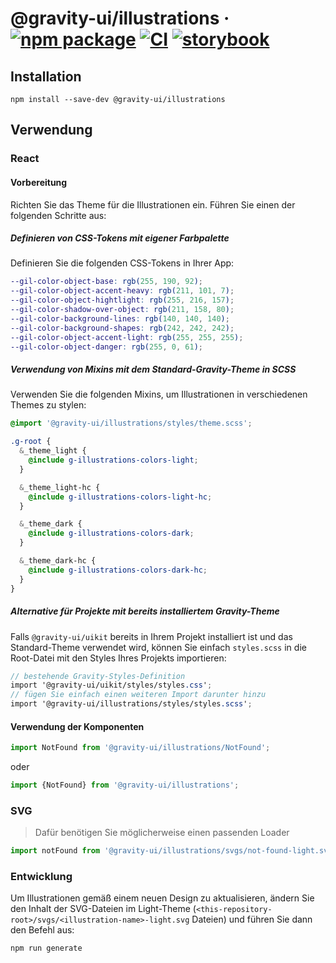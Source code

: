# @gravity-ui/illustrations &middot; [![npm package](https://img.shields.io/npm/v/@gravity-ui/illustrations)](https://www.npmjs.com/package/@gravity-ui/illustrations) [![CI](https://img.shields.io/github/actions/workflow/status/gravity-ui/illustrations/.github/workflows/ci.yml?label=CI&logo=github)](https://github.com/gravity-ui/illustrations/actions/workflows/ci.yml?query=branch:main) [![storybook](https://img.shields.io/badge/Storybook-deployed-ff4685)](https://preview.gravity-ui.com/illustrations/)

## Installation

```shell
npm install --save-dev @gravity-ui/illustrations
```

## Verwendung

### React

#### Vorbereitung

Richten Sie das Theme für die Illustrationen ein. Führen Sie einen der folgenden Schritte aus:

##### Definieren von CSS-Tokens mit eigener Farbpalette

Definieren Sie die folgenden CSS-Tokens in Ihrer App:

```scss
--gil-color-object-base: rgb(255, 190, 92);
--gil-color-object-accent-heavy: rgb(211, 101, 7);
--gil-color-object-hightlight: rgb(255, 216, 157);
--gil-color-shadow-over-object: rgb(211, 158, 80);
--gil-color-background-lines: rgb(140, 140, 140);
--gil-color-background-shapes: rgb(242, 242, 242);
--gil-color-object-accent-light: rgb(255, 255, 255);
--gil-color-object-danger: rgb(255, 0, 61);
```

##### Verwendung von Mixins mit dem Standard-Gravity-Theme in SCSS

Verwenden Sie die folgenden Mixins, um Illustrationen in verschiedenen Themes zu stylen:

```scss
@import '@gravity-ui/illustrations/styles/theme.scss';

.g-root {
  &_theme_light {
    @include g-illustrations-colors-light;
  }

  &_theme_light-hc {
    @include g-illustrations-colors-light-hc;
  }

  &_theme_dark {
    @include g-illustrations-colors-dark;
  }

  &_theme_dark-hc {
    @include g-illustrations-colors-dark-hc;
  }
}
```

##### Alternative für Projekte mit bereits installiertem Gravity-Theme

Falls `@gravity-ui/uikit` bereits in Ihrem Projekt installiert ist und das Standard-Theme verwendet wird, können Sie einfach `styles.scss` in die Root-Datei mit den Styles Ihres Projekts importieren:

```scss
// bestehende Gravity-Styles-Definition
import '@gravity-ui/uikit/styles/styles.css';
// fügen Sie einfach einen weiteren Import darunter hinzu
import '@gravity-ui/illustrations/styles/styles.scss';
```

#### Verwendung der Komponenten

```js
import NotFound from '@gravity-ui/illustrations/NotFound';
```

oder

```js
import {NotFound} from '@gravity-ui/illustrations';
```

### SVG

> Dafür benötigen Sie möglicherweise einen passenden Loader

```js
import notFound from '@gravity-ui/illustrations/svgs/not-found-light.svg';
```

### Entwicklung

Um Illustrationen gemäß einem neuen Design zu aktualisieren, ändern Sie den Inhalt der SVG-Dateien im Light-Theme (`<this-repository-root>/svgs/<illustration-name>-light.svg` Dateien) und führen Sie dann den Befehl aus:

```shell
npm run generate
```